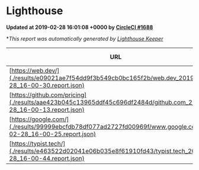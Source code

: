
# Lighthouse

**Updated at 2019-02-28 16:01:08 +0000 by [CircleCI #1688](https://circleci.com/gh/ItinerisLtd/lighthouse-keeper-example/1688)**

**This report was automatically generated by [Lighthouse Keeper](https://github.com/itinerisltd/lighthouse-keeper)*

| URL | Performance | Accessibility | Best Practices | SEO | PWA | Updated At |
| --- | --- | --- | --- | --- | --- | --- |
| [https://web.dev/](./results/e09021ae7f54dd9f3b549cb0bc165f2b/web.dev_2019-02-28_16-00-30.report.json) | 0.96 | 0.93 | 0.93 | 0.91 | 1 | 2019-02-28T16:00:30.733Z |
| [https://github.com/pricing](./results/aae423b045c13965ddf45c696df2484d/github.com_2019-02-28_16-00-13.report.json) | 0.8 | 0.89 | 0.93 | 0.9 | 0.58 | 2019-02-28T16:00:13.349Z |
| [https://google.com/](./results/99999ebcfdb78df077ad2727fd00969f/www.google.com_2019-02-28_16-00-25.report.json) | 0.96 | 0.71 | 0.93 | 0.8 | 0.58 | 2019-02-28T16:00:25.655Z |
| [https://typist.tech/](./results/e463522d02041e06b035e8f61910fd43/typist.tech_2019-02-28_16-00-44.report.json) | 1 |  |  |  |  | 2019-02-28T16:00:44.198Z |

